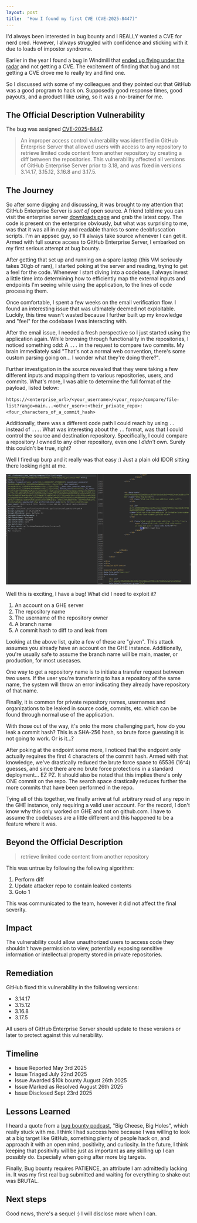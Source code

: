 ```yaml
---
layout: post
title:  "How I found my first CVE (CVE-2025-8447)"
---
```


I'd always been interested in bug bounty and I REALLY wanted a CVE for nerd cred. However, I always struggled with confidence and sticking with it due to loads of impostor syndrome.

Earlier in the year I found a bug in Windmill that [ended up flying under the radar](https://github.com/windmill-labs/windmill/commit/3c6d1029d19fc822c955681594e500ff0613fd89) and not getting a CVE. The excitement of finding that bug and not getting a CVE drove me to really try and find one. 

So I discussed with some of my colleagues and they pointed out that GitHub was a good program to hack on. Supposedly good response times, good payouts, and a product I like using, so it was a no-brainer for me.

## The Official Description Vulnerability

The bug was assigned [CVE-2025-8447](https://www.cve.org/cverecord?id=CVE-2025-8447). 

>An improper access control vulnerability was identified in GitHub Enterprise Server that allowed users with access to any repository to retrieve limited code content from another repository by creating a diff between the repositories. This vulnerability affected all versions of GitHub Enterprise Server prior to 3.18, and was fixed in versions 3.14.17, 3.15.12, 3.16.8 and 3.17.5.

## The Journey

So after some digging and discussing, it was brought to my attention that GitHub Enterprise Server is *sort of* open source. A friend told me you can visit the enterprise server [downloads page](https://docs.github.com/en/enterprise-server@latest/admin/all-releases) and grab the latest copy. The code is present on the enterprise obviously, but what was surprising to me, was that it was all in ruby and readable thanks to some deobfuscation scripts. I'm an appsec guy, so I'll always take source whenever I can get it. Armed with full source access to GitHub Enterprise Server, I embarked on my first serious attempt at bug bounty.

After getting that set up and running on a spare laptop (this VM seriously takes 30gb of ram), I started poking at the server and reading, trying to get a feel for the code. Whenever I start diving into a codebase, I always invest a little time into determining how to efficiently map the external inputs and endpoints I'm seeing while using the application, to the lines of code processing them.

Once comfortable, I spent a few weeks on the email verification flow. I found an interesting issue that was ultimately deemed not exploitable. Luckily, this time wasn't wasted because I further built up my knowledge and "feel" for the codebase I was interacting with.

After the email issue, I needed a fresh perspective so I just started using the application again. While browsing through functionality in the repositories, I noticed something odd: A `...` in the request to compare two commits. My brain immediately said "That's not a normal web convention, there's some custom parsing going on... I wonder what they're doing there?".

Further investigation in the source revealed that they were taking a few different inputs and mapping them to various repositories, users, and commits.  What's more, I was able to determine the full format of the payload, listed below:

`https://<enterprise_url>/<your_username>/<your_repo>/compare/file-list?range=main...<other_user>:<their_private_repo>:<four_characters_of_a_commit_hash>`

Additionally, there was a different code path I could reach by using `..` instead of `...`. What was interesting about the `..` format, was that I could control the source and destination repository. Specifically, I could compare a repository *I* owned to any other repository, even one I *didn't* own. Surely this couldn't be true, right? 

Well I fired up burp and it really was that easy :) Just a plain old IDOR sitting there looking right at me.

![GitHub IDOR vulnerability](/images/gh_idor.png)

Well this is exciting, I have a bug! What did I need to exploit it?
1. An account on a GHE server
1. The repository name
1. The username of the repository owner
1. A branch name
1. A commit hash to diff to and leak from

Looking at the above list, quite a few of these are "given". This attack assumes you already have an account on the GHE instance. Additionally, you're usually safe to assume the branch name will be main, master, or production, for most usecases.

One way to get a repository name is to initiate a transfer request between two users. If the user you're transferring to has a repository of the same name, the system will throw an error indicating they already have repository of that name. 

Finally, it is common for private repository names, usernames and organizations to be leaked in source code, commits, etc. which can be found through normal use of the application.

With those out of the way, it's onto the more challenging part, how do you leak a commit hash? This is a SHA-256 hash, so brute force guessing it is not going to work. Or is it...? 

After poking at the endpoint some more, I noticed that the endpoint only actually requires the first 4 characters of the commit hash. Armed with that knowledge, we've drastically reduced the brute force space to 65536 (16^4) guesses, and since there are no brute force protections in a standard deployment... EZ PZ. It should also be noted that this implies there's only ONE commit on the repo. The search space drastically reduces further the more commits that have been performed in the repo.

Tying all of this together, we finally arrive at full arbitrary read of any repo in the GHE instance, only requiring a valid user account. For the record, I don't know why this only worked on GHE and not on github.com. I have to assume the codebases are a little different and this happened to be a feature where it was.

## Beyond the Official Description
> retrieve limited code content from another repository

This was untrue by following the following algorithm:

1. Perform diff
1. Update attacker repo to contain leaked contents
1. Goto 1

This was communicated to the team, however it did not affect the final severity.

## Impact

The vulnerability could allow unauthorized users to access code they shouldn't have permission to view, potentially exposing sensitive information or intellectual property stored in private repositories.

## Remediation

GitHub fixed this vulnerability in the following versions:
- 3.14.17
- 3.15.12
- 3.16.8
- 3.17.5

All users of GitHub Enterprise Server should update to these versions or later to protect against this vulnerability.

## Timeline

- Issue Reported May 3rd 2025
- Issue Triaged July 22nd 2025
- Issue Awarded $10k bounty August 26th 2025
- Issue Marked as Resolved August 26th 2025
- Issue Disclosed Sept 23rd 2025

## Lessons Learned

I heard a quote from a [bug bounty podcast](https://www.youtube.com/watch?v=yxc2jVKE-jo), "Big Cheese, Big Holes", which really stuck with me. I think I had success here because I was willing to look at a big target like GitHub, something plenty of people hack on, and approach it with an open mind, positivity, and curiosity. In the future, I think keeping that positivity will be just as important as any skilling up I can possibly do. Especially when going after more big targets.

Finally, Bug bounty requires PATIENCE, an attribute I am admittedly lacking in. It was my first real bug submitted and waiting for everything to shake out was BRUTAL.

## Next steps

Good news, there's a sequel :) I will disclose more when I can.
